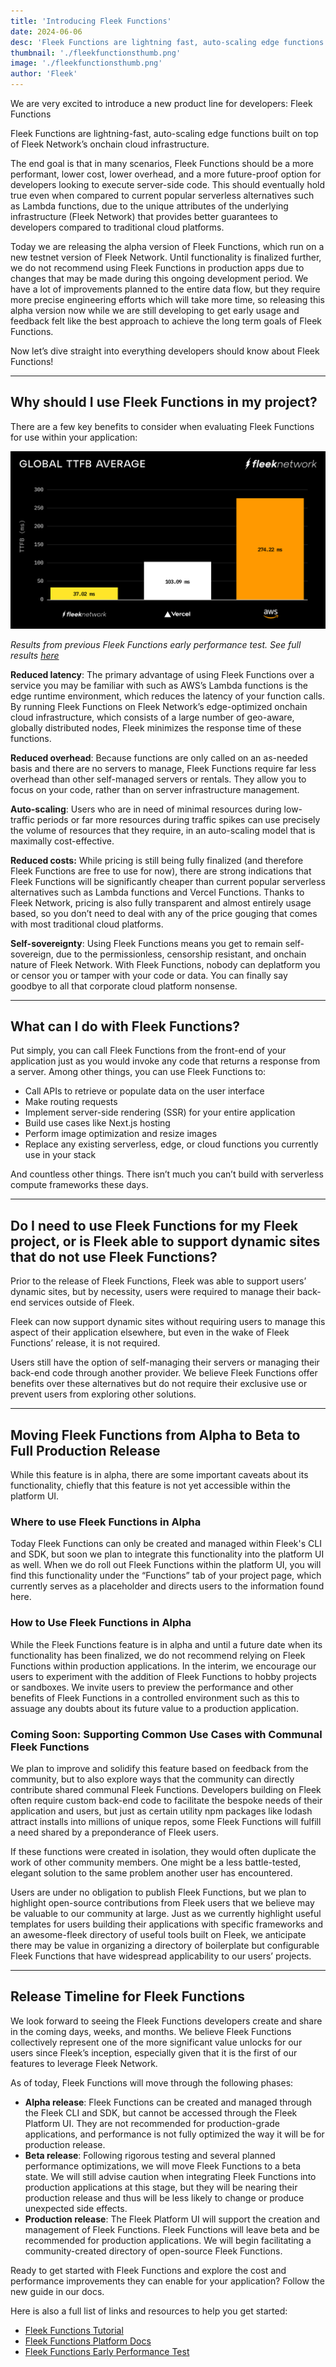 ```yaml
---
title: 'Introducing Fleek Functions'
date: 2024-06-06
desc: 'Fleek Functions are lightning fast, auto-scaling edge functions built on top of Fleek Networks onchain cloud infrastructure.'
thumbnail: './fleekfunctionsthumb.png'
image: './fleekfunctionsthumb.png'
author: 'Fleek'
---
```


We are very excited to introduce a new product line for developers: Fleek Functions

Fleek Functions are lightning-fast, auto-scaling edge functions built on top of Fleek Network’s onchain cloud infrastructure.

The end goal is that in many scenarios, Fleek Functions should be a more performant, lower cost, lower overhead, and a more future-proof option for developers looking to execute server-side code. This should eventually hold true even when compared to current popular serverless alternatives such as Lambda functions, due to the unique attributes of the underlying infrastructure (Fleek Network) that provides better guarantees to developers compared to traditional cloud platforms.

Today we are releasing the alpha version of Fleek Functions, which run on a new testnet version of Fleek Network. Until functionality is finalized further, we do not recommend using Fleek Functions in production apps due to changes that may be made during this ongoing development period. We have a lot of improvements planned to the entire data flow, but they require more precise engineering efforts which will take more time, so releasing this alpha version now while we are still developing to get early usage and feedback felt like the best approach to achieve the long term goals of Fleek Functions.

Now let’s dive straight into everything developers should know about Fleek Functions!

---

## Why should I use Fleek Functions in my project?

There are a few key benefits to consider when evaluating Fleek Functions for use within your application:

![](latencygraphic.png)

_Results from previous Fleek Functions early performance test. See full results [here](https://blog.fleek.network/post/fleek-network-testnet-phase-3-results/)_

**Reduced latency**: The primary advantage of using Fleek Functions over a service you may be familiar with such as AWS’s Lambda functions is the edge runtime environment, which reduces the latency of your function calls. By running Fleek Functions on Fleek Network’s edge-optimized onchain cloud infrastructure, which consists of a large number of geo-aware, globally distributed nodes, Fleek minimizes the response time of these functions.

**Reduced overhead**: Because functions are only called on an as-needed basis and there are no servers to manage, Fleek Functions require far less overhead than other self-managed servers or rentals. They allow you to focus on your code, rather than on server infrastructure management.

**Auto-scaling**: Users who are in need of minimal resources during low-traffic periods or far more resources during traffic spikes can use precisely the volume of resources that they require, in an auto-scaling model that is maximally cost-effective.

**Reduced costs:** While pricing is still being fully finalized (and therefore Fleek Functions are free to use for now), there are strong indications that Fleek Functions will be significantly cheaper than current popular serverless alternatives such as Lambda functions and Vercel Functions. Thanks to Fleek Network, pricing is also fully transparent and almost entirely usage based, so you don’t need to deal with any of the price gouging that comes with most traditional cloud platforms.

**Self-sovereignty**: Using Fleek Functions means you get to remain self-sovereign, due to the permissionless, censorship resistant, and onchain nature of Fleek Network. With Fleek Functions, nobody can deplatform you or censor you or tamper with your code or data. You can finally say goodbye to all that corporate cloud platform nonsense.

---

## What can I do with Fleek Functions?

Put simply, you can call Fleek Functions from the front-end of your application just as you would invoke any code that returns a response from a server. Among other things, you can use Fleek Functions to:

- Call APIs to retrieve or populate data on the user interface
- Make routing requests
- Implement server-side rendering (SSR) for your entire application
- Build use cases like Next.js hosting
- Perform image optimization and resize images
- Replace any existing serverless, edge, or cloud functions you currently use in your stack

And countless other things. There isn’t much you can’t build with serverless compute frameworks these days.

---

## Do I need to use Fleek Functions for my Fleek project, or is Fleek able to support dynamic sites that do not use Fleek Functions?

Prior to the release of Fleek Functions, Fleek was able to support users’ dynamic sites, but by necessity, users were required to manage their back-end services outside of Fleek.

Fleek can now support dynamic sites without requiring users to manage this aspect of their application elsewhere, but even in the wake of Fleek Functions’ release, it is not required.

Users still have the option of self-managing their servers or managing their back-end code through another provider. We believe Fleek Functions offer benefits over these alternatives but do not require their exclusive use or prevent users from exploring other solutions.

---

## Moving Fleek Functions from Alpha to Beta to Full Production Release

While this feature is in alpha, there are some important caveats about its functionality, chiefly that this feature is not yet accessible within the platform UI.

### Where to use Fleek Functions in Alpha

Today Fleek Functions can only be created and managed within Fleek's CLI and SDK, but soon we plan to integrate this functionality into the platform UI as well. When we do roll out Fleek Functions within the platform UI, you will find this functionality under the “Functions” tab of your project page, which currently serves as a placeholder and directs users to the information found here.

### How to Use Fleek Functions in Alpha

While the Fleek Functions feature is in alpha and until a future date when its functionality has been finalized, we do not recommend relying on Fleek Functions within production applications. In the interim, we encourage our users to experiment with the addition of Fleek Functions to hobby projects or sandboxes. We invite users to preview the performance and other benefits of Fleek Functions in a controlled environment such as this to assuage any doubts about its future value to a production application.

### Coming Soon: Supporting Common Use Cases with Communal Fleek Functions

We plan to improve and solidify this feature based on feedback from the community, but to also explore ways that the community can directly contribute shared communal Fleek Functions. Developers building on Fleek often require custom back-end code to facilitate the bespoke needs of their application and users, but just as certain utility npm packages like lodash attract installs into millions of unique repos, some Fleek Functions will fulfill a need shared by a preponderance of Fleek users.

If these functions were created in isolation, they would often duplicate the work of other community members. One might be a less battle-tested, elegant solution to the same problem another user has encountered.

Users are under no obligation to publish Fleek Functions, but we plan to highlight open-source contributions from Fleek users that we believe may be valuable to our community at large. Just as we currently highlight useful templates for users building their applications with specific frameworks and an awesome-fleek directory of useful tools built on Fleek, we anticipate there may be value in organizing a directory of boilerplate but configurable Fleek Functions that have widespread applicability to our users’ projects.

---

## Release Timeline for Fleek Functions

We look forward to seeing the Fleek Functions developers create and share in the coming days, weeks, and months. We believe Fleek Functions collectively represent one of the more significant value unlocks for our users since Fleek’s inception, especially given that it is the first of our features to leverage Fleek Network.

As of today, Fleek Functions will move through the following phases:

- **Alpha release**: Fleek Functions can be created and managed through the Fleek CLI and SDK, but cannot be accessed through the Fleek Platform UI. They are not recommended for production-grade applications, and performance is not fully optimized the way it will be for production release.
- **Beta release**: Following rigorous testing and several planned performance optimizations, we will move Fleek Functions to a beta state. We will still advise caution when integrating Fleek Functions into production applications at this stage, but they will be nearing their production release and thus will be less likely to change or produce unexpected side effects.
- **Production release**: The Fleek Platform UI will support the creation and management of Fleek Functions. Fleek Functions will leave beta and be recommended for production applications. We will begin facilitating a community-created directory of open-source Fleek Functions.

Ready to get started with Fleek Functions and explore the cost and performance improvements they can enable for your application? Follow the new guide in our docs.

Here is also a full list of links and resources to help you get started:

- [Fleek Functions Tutorial](/docs/cli/functions)
- [Fleek Functions Platform Docs](/docs/platform/fleek-functions)
- [Fleek Functions Early Performance Test](https://blog.fleek.network/post/fleek-network-testnet-phase-3-results/)
